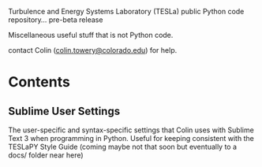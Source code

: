 Turbulence and Energy Systems Laboratory (TESLa) public Python code repository…
pre-beta release

Miscellaneous useful stuff that is not Python code.

contact Colin (colin.towery@colorado.edu) for help.

# Contents

## Sublime User Settings
The user-specific and syntax-specific settings that Colin uses with Sublime Text 3 when programming in Python. Useful for keeping consistent with the TESLaPY Style Guide (coming maybe not that soon but eventually to a docs/ folder near here)

